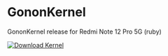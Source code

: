 # GononKernel

GononKernel release for Redmi Note 12 Pro 5G (ruby)

[![Download Kernel](https://custom-icon-badges.demolab.com/badge/-Download-blue?style=for-the-badge&logo=download&logoColor=white "Download Kernel")](https://github.com/Gonon-Kernel/ruby-release/releases)
